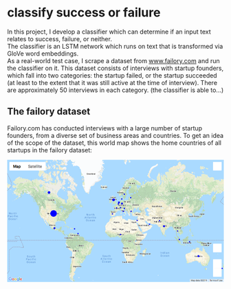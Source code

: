 # classify success or failure

In this project, I develop a classifier which can determine if an input text relates to success, failure, or neither.\
The classifier is an LSTM network which runs on text that is transformed via GloVe word embeddings.\
As a real-world test case, I scrape a dataset from www.failory.com and run the classifier on it. This dataset consists of interviews with startup founders, which fall into two categories: the startup failed, or the startup succeeded (at least to the extent that it was still active at the time of interview). There are approximately 50 interviews in each category. (the classifier is able to...)

## The failory dataset

Failory.com has conducted interviews with a large number of startup founders, from a diverse set of business areas and countries. To get an idea of the scope of the dataset, this world map shows the home countries of all startups in the failory dataset:

![countries](map.png?raw=true "Map of startup home countries")


